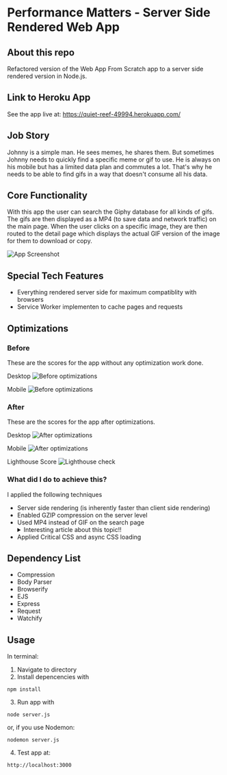 # Performance Matters - Server Side Rendered Web App

## About this repo
Refactored version of the Web App From Scratch app to a server side rendered version in Node.js.

## Link to Heroku App
See the app live at: https://quiet-reef-49994.herokuapp.com/

## Job Story
Johnny is a simple man. He sees memes, he shares them. But sometimes Johnny needs to quickly find a specific meme or gif to use. He is always on his mobile but has a limited data plan and commutes a lot. That's why he needs to be able to find gifs in a way that doesn't consume all his data.

## Core Functionality
With this app the user can search the Giphy database for all kinds of gifs. The gifs are then displayed as a MP4 (to save data and network traffic) on the main page. When the user clicks on a specific image, they are then routed to the detail page which displays the actual GIF version of the image for them to download or copy.

![App Screenshot](https://raw.github.com/SadisticSun/Performance-WebApp-ServerSide/master/readme-img/screenshot.png?raw=true)

## Special Tech Features
* Everything rendered server side for maximum compatiblity with browsers
* Service Worker implementen to cache pages and requests

## Optimizations
### Before
These are the scores for the app without any optimization work done.

Desktop
![Before optimizations](https://raw.github.com/SadisticSun/Performance-WebApp-ServerSide/master/readme-img/before_desktop.png?raw=true)

Mobile
![Before optimizations](https://raw.github.com/SadisticSun/Performance-WebApp-ServerSide/master/readme-img/before_mobile.png?raw=true)

### After
These are the scores for the app after optimizations.

Desktop
![After optimizations](https://raw.github.com/SadisticSun/Performance-WebApp-ServerSide/master/readme-img/after_desktop.png?raw=true)

Mobile
![After optimizations](https://raw.github.com/SadisticSun/Performance-WebApp-ServerSide/master/readme-img/after_mobile.png?raw=true)

Lighthouse Score
![Lighthouse check](https://raw.github.com/SadisticSun/Performance-WebApp-ServerSide/master/readme-img/lighthouse.png?raw=true)

### What did I do to achieve this?
I applied the following techniques
* Server side rendering (is inherently faster than client side rendering)
* Enabled GZIP compression on the server level
* Used MP4 instead of GIF on the search page <details><summary>Interesting article about this topic!!</summary><p>http://rigor.com/blog/2015/12/optimizing-animated-gifs-with-html5-video</p></details>
* Applied Critical CSS and async CSS loading

## Dependency List
* Compression
* Body Parser
* Browserify
* EJS
* Express
* Request
* Watchify

## Usage

In terminal:

1.  Navigate to directory
2.  Install depencencies with

```
npm install
```
3. Run app with
```
node server.js
```
or, if you use Nodemon:
```
nodemon server.js
```

4. Test app at:
```
http://localhost:3000
```
